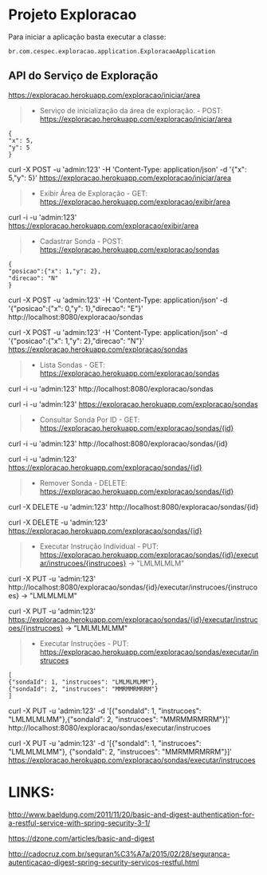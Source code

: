 # Projeto Exploracao

Para iniciar a aplicação basta executar a classe:

```
br.com.cespec.exploracao.application.ExploracaoApplication
```

API do Serviço de Exploração
----------------------------------------
https://exploracao.herokuapp.com/exploracao/iniciar/area

> * Serviço de inicialização da área de exploração.
	- POST: https://exploracao.herokuapp.com/exploracao/iniciar/area
```
{
"x": 5,
"y": 5
}
```

curl -X POST -u 'admin:123' -H 'Content-Type: application/json' -d '{"x": 5,"y": 5}' https://exploracao.herokuapp.com/exploracao/iniciar/area

> * Exibir Área de Exploração
	- GET: https://exploracao.herokuapp.com/exploracao/exibir/area

curl -i -u 'admin:123' https://exploracao.herokuapp.com/exploracao/exibir/area

> * Cadastrar Sonda
	- POST: https://exploracao.herokuapp.com/exploracao/sondas
```
{
"posicao":{"x": 1,"y": 2},
"direcao": "N"
}
```

curl -X POST -u 'admin:123' -H 'Content-Type: application/json' -d '{"posicao":{"x": 0,"y": 1},"direcao": "E"}' http://localhost:8080/exploracao/sondas

curl -X POST -u 'admin:123' -H 'Content-Type: application/json' -d '{"posicao":{"x": 1,"y": 2},"direcao": "N"}' https://exploracao.herokuapp.com/exploracao/sondas

> * Lista Sondas
	- GET: https://exploracao.herokuapp.com/exploracao/sondas

curl -i -u 'admin:123' http://localhost:8080/exploracao/sondas

curl -i -u 'admin:123' https://exploracao.herokuapp.com/exploracao/sondas

> * Consultar Sonda Por ID
	- GET: https://exploracao.herokuapp.com/exploracao/sondas/{id}

curl -i -u 'admin:123' http://localhost:8080/exploracao/sondas/{id}

curl -i -u 'admin:123' https://exploracao.herokuapp.com/exploracao/sondas/{id}


> * Remover Sonda
	- DELETE: https://exploracao.herokuapp.com/exploracao/sondas/{id}

curl -X DELETE -u 'admin:123' http://localhost:8080/exploracao/sondas/{id}

curl -X DELETE -u 'admin:123' https://exploracao.herokuapp.com/exploracao/sondas/{id}

> * Executar Instrução Individual
	- PUT: https://exploracao.herokuapp.com/exploracao/sondas/{id}/executar/instrucoes/{instrucoes} -> "LMLMLMLM"

curl -X PUT -u 'admin:123' http://localhost:8080/exploracao/sondas/{id}/executar/instrucoes/{instrucoes} -> "LMLMLMLM"

curl -X PUT -u 'admin:123' https://exploracao.herokuapp.com/exploracao/sondas/{id}/executar/instrucoes/{instrucoes} -> "LMLMLMLMM"

> * Executar Instruções
	- PUT: https://exploracao.herokuapp.com/exploracao/sondas/executar/instrucoes
```
[
{"sondaId": 1, "instrucoes": "LMLMLMLMM"},
{"sondaId": 2, "instrucoes": "MMRMMRMRRM"}
]
```

curl -X PUT -u 'admin:123' -d '[{"sondaId": 1, "instrucoes": "LMLMLMLMM"},{"sondaId": 2, "instrucoes": "MMRMMRMRRM"}]' http://localhost:8080/exploracao/sondas/executar/instrucoes

curl -X PUT -u 'admin:123' -d '[{"sondaId": 1, "instrucoes": "LMLMLMLMM"}, {"sondaId": 2, "instrucoes": "MMRMMRMRRM"}]' https://exploracao.herokuapp.com/exploracao/sondas/executar/instrucoes


LINKS:
===

http://www.baeldung.com/2011/11/20/basic-and-digest-authentication-for-a-restful-service-with-spring-security-3-1/

https://dzone.com/articles/basic-and-digest

http://cadocruz.com.br/seguran%C3%A7a/2015/02/28/seguranca-autenticacao-digest-spring-security-servicos-restful.html
